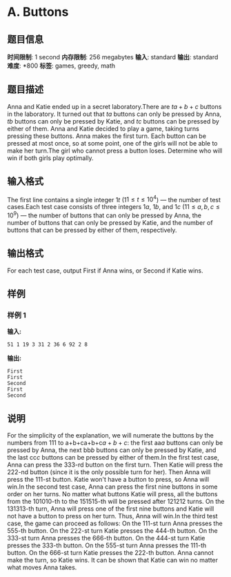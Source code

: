 # A. Buttons

## 题目信息

**时间限制**: 1 second
**内存限制**: 256 megabytes
**输入**: standard
**输出**: standard
**难度**: *800
**标签**: games, greedy, math

## 题目描述

Anna and Katie ended up in a secret laboratory.There are $t$$a+b+c$ buttons in the laboratory. It turned out that $t$$a$ buttons can only be pressed by Anna, $t$$b$ buttons can only be pressed by Katie, and $t$$c$ buttons can be pressed by either of them. Anna and Katie decided to play a game, taking turns pressing these buttons. Anna makes the first turn. Each button can be pressed at most once, so at some point, one of the girls will not be able to make her turn.The girl who cannot press a button loses. Determine who will win if both girls play optimally.

## 输入格式

The first line contains a single integer $1$$t$ ($1$$1 \le t \le 10^4$) — the number of test cases.Each test case consists of three integers $1$$a$, $1$$b$, and $1$$c$ ($1$$1 \le a, b, c \le 10^9$) — the number of buttons that can only be pressed by Anna, the number of buttons that can only be pressed by Katie, and the number of buttons that can be pressed by either of them, respectively.

## 输出格式

For each test case, output First if Anna wins, or Second if Katie wins.

## 样例

### 样例 1

**输入:**
```
51 1 19 3 31 2 36 6 92 2 8
```

**输出:**
```
First
First
Second
First
Second
```

## 说明

For the simplicity of the explanation, we will numerate the buttons by the numbers from 11$1$ to a+b+ca+b+c$a+b+c$: the first aa$a$ buttons can only be pressed by Anna, the next bb$b$ buttons can only be pressed by Katie, and the last cc$c$ buttons can be pressed by either of them.In the first test case, Anna can press the 33$3$-rd button on the first turn. Then Katie will press the 22$2$-nd button (since it is the only possible turn for her). Then Anna will press the 11$1$-st button. Katie won't have a button to press, so Anna will win.In the second test case, Anna can press the first nine buttons in some order on her turns. No matter what buttons Katie will press, all the buttons from the 1010$10$-th to the 1515$15$-th will be pressed after 1212$12$ turns. On the 1313$13$-th turn, Anna will press one of the first nine buttons and Katie will not have a button to press on her turn. Thus, Anna will win.In the third test case, the game can proceed as follows: On the 11$1$-st turn Anna presses the 55$5$-th button. On the 22$2$-st turn Katie presses the 44$4$-th button. On the 33$3$-st turn Anna presses the 66$6$-th button. On the 44$4$-st turn Katie presses the 33$3$-th button. On the 55$5$-st turn Anna presses the 11$1$-th button. On the 66$6$-st turn Katie presses the 22$2$-th button. Anna cannot make the turn, so Katie wins. It can be shown that Katie can win no matter what moves Anna takes.
